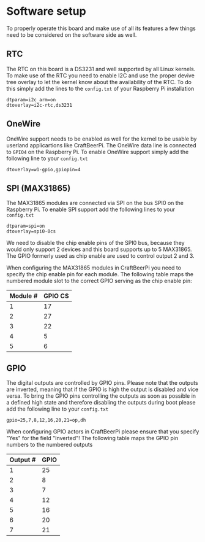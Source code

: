 # Software setup

To properly operate this board and make use of all its features a few things need to be
considered on the software side as well.

## RTC

The RTC on this board is a DS3231 and well supported by all Linux kernels. To make use of the RTC
you need to enable I2C and use the proper devive tree overlay to let the kernel know about the
availability of the RTC. To do this simply add the lines to the `config.txt` of your Raspberry Pi
installation

```
dtparam=i2c_arm=on
dtoverlay=i2c-rtc,ds3231
```

## OneWire

OneWire support needs to be enabled as well for the kernel to be usable by userland applicartions like
CraftBeerPi. The OneWire data line is connected to `GPIO4` on the Raspberry Pi. To enable OneWire support
simply add the following line to your `config.txt`

```
dtoverlay=w1-gpio,gpiopin=4
```

## SPI (MAX31865)

The MAX31865 modules are connected via SPI on the bus SPI0 on the Raspberry Pi. To enable SPI support
add the following lines to your `config.txt`

```
dtparam=spi=on
dtoverlay=spi0-0cs
```

We need to disable the chip enable pins of the SPI0 bus, because they would only support 2 devices and
this board supports up to 5 MAX31865. The GPIO formerly used as chip enable are used to control output
2 and 3.

When configuring the MAX31865 modules in CraftBeerPi you need to specify the chip enable pin for each
module. The following table maps the numbered module slot to the correct GPIO serving as the chip enable
pin:

| Module # | GPIO CS |
|-----------|---------|
| 1 | 17 |
| 2 | 27 |
| 3 | 22 |
| 4 |  5 |
| 5 |  6 |


## GPIO

The digital outputs are controlled by GPIO pins. Please note that the outputs are inverted, meaning that if
the GPIO is high the output is disabled and vice versa. To bring the GPIO pins controlling the outputs as soon
as possible in a defined high state and therefore disabling the outputs during boot please add the following
line to your `config.txt`

```
gpio=25,7,8,12,16,20,21=op,dh
```

When configuring GPIO actors in CraftBeerPi please ensure that you specify "Yes" for the field "Inverted"!
The following table maps the GPIO pin numbers to the numbered outputs

| Output # | GPIO |
|----------|------|
| 1 | 25 |
| 2 |  8 |
| 3 |  7 |
| 4 | 12 |
| 5 | 16 |
| 6 | 20 |
| 7 | 21 |
